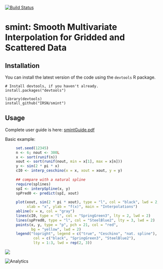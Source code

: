 [![Build Status](https://travis-ci.org/IRSN/smint.png)](https://travis-ci.org/IRSN/smint)

# smint: Smooth Multivariate Interpolation for Gridded and Scattered Data

Installation
------------

You can install the latest version of the code using the `devtools` R package.

```
# Install devtools, if you haven't already.
install.packages("devtools")

library(devtools)
install_github("IRSN/smint")
```

Usage 
-----------
Complete user guide is here: [smintGuide.pdf](https://github.com/IRSN/smint/blob/ec795cf4457437972285bd435d546f62427cbeff/inst/doc/smintGuide.pdf)

Basic example:
```r
     set.seed(12345)
     n <- 6; nout <- 300L
     x <- sort(runif(n))
     xout <- sort(runif(nout, min = x[1], max = x[n]))
     y <- sin(2 * pi * x)
     cI0 <- interp_ceschino(x = x, xout = xout, y = y)
     
     ## compare with a natural spline
     require(splines)
     spI <- interpSpline(x, y)
     spPred0 <- predict(spI, xout)
     
     plot(xout, sin(2 * pi * xout), type = "l", col = "black", lwd = 2,
          xlab = "x", ylab = "f(x)", main = "Interpolations")
     abline(v = x, col = "gray")
     lines(cI0, type = "l", col = "SpringGreen3", lty = 2, lwd = 2)
     lines(spPred0, type = "l", col = "SteelBlue2", lty = 3, lwd = 2)
     points(x, y, type = "p", pch = 21, col = "red",
            bg = "yellow", lwd = 2)
     legend("topright", legend = c("true", "Ceschino", "nat. spline"),
             col = c("black", "SpringGreen3", "SteelBlue2"),
             lty = 1:3, lwd = rep(2, 3))
```
![](Rplot.png)


![Analytics](https://ga-beacon.appspot.com/UA-109580-20/smint)
